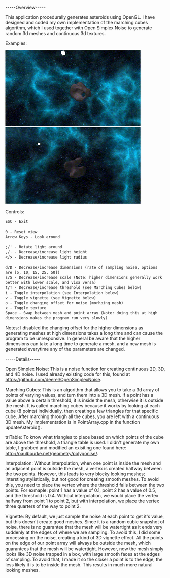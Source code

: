 -----Overview-----

This application procedurally generates asteroids using OpenGL. I have designed and coded my own implementation of the marching cubes algorithm, which I used together with Open Simplex Noise to generate random 3d meshes and continuous 3d textures.

Examples:

![](examples/asteroid1.gif)
![](examples/asteroid2.gif)

Controls:

	ESC - Exit

	0 - Reset view
	Arrow Keys - Look around

	;/' - Rotate light around
	,/. - Decrease/increase light height
	</> - Decrease/increase light radius

	d/D - Decrease/increase dimensions (rate of sampling noise, options are [5, 10, 15, 25, 50])
	s/S - Decrease/increase scale (Note: higher dimensions generally work better with lower scale, and visa versa)
	t/T - Decrease/increase threshold (see Marching Cubes below)
	i - Toggle interpolation (see Interpolation below)
	v - Toggle vignette (see Vignette below)
	o - Toggle changing offset for noise (morhping mesh)
	x - Toggle texture
	Space - Swap between mesh and point array (Note: doing this at high dimensions makes the program run very slowly)

Notes:
I disabled the changing offset for the higher dimensions as generating meshes at high dimensions takes a long time and can cause the program to be unresponsive. In general be aware that the higher dimensions can take a long time to generate a mesh, and a new mesh is generated everytime any of the parameters are changed.


-----Details-----

Open Simplex Noise:
This is a noise function for creating continuous 2D, 3D, and 4D noise. I used already existing code for this, found at https://github.com/deerel/OpenSimplexNoise.

Marching Cubes:
This is an algorithm that allows you to take a 3d array of points of varying values, and turn them into a 3D mesh. If a point has a value above a certain threshold, it is inside the mesh, otherwise it is outside the mesh. It is called marching cubes because it works by looking at each cube (8 points) individually, then creating a few triangles for that specific cube. After marching through all the cubes, you are left with a continuous 3D mesh. My implementation is in PointArray.cpp in the function updateAsteroid().

triTable:
To know what triangles to place based on which points of the cube are above the threshold, a triangle table is used. I didn't generate my own table, I grabbed and modified an exisiting one found here: http://paulbourke.net/geometry/polygonise/.

Interpolation:
Without interpolation, when one point is inside the mesh and an adjacent point is outside the mesh, a vertex is created halfway between the two points. However, this leads to very blocky looking meshes; intersting stylistically, but not good for creating smooth meshes. To avoid this, you need to place the vertex where the threshold falls between the two points. For exmaple: point 1 has a value of 0.1, point 2 has a value of 0.5, and the threshold is 0.4. Without interpolation, we would place the vertex halfway from point 1 to point 2, but with interpolation, we place the vertex three quarters of the way to point 2.

Vignette:
By default, we just sample the noise at each point to get it's value, but this doesn't create good meshes. Since it is a random cubic snapshot of noise, there is no guarantee that the mesh will be watertight as it ends very suddenly at the edges of where we are sampling. To avoid this, I did some processing on the noise, creating a kind of 3D vignette effect. All the points on the edge of our point array will always be outside the mesh, which guarantees that the mesh will be watertight. However, now the mesh simply looks like 3D noise trapped in a box, with large smooth faces at the edges of sampling. To avoid that, I made it so the closer a point is to the edge, the less likely it is to be inside the mesh. This results in much more natural looking meshes.
